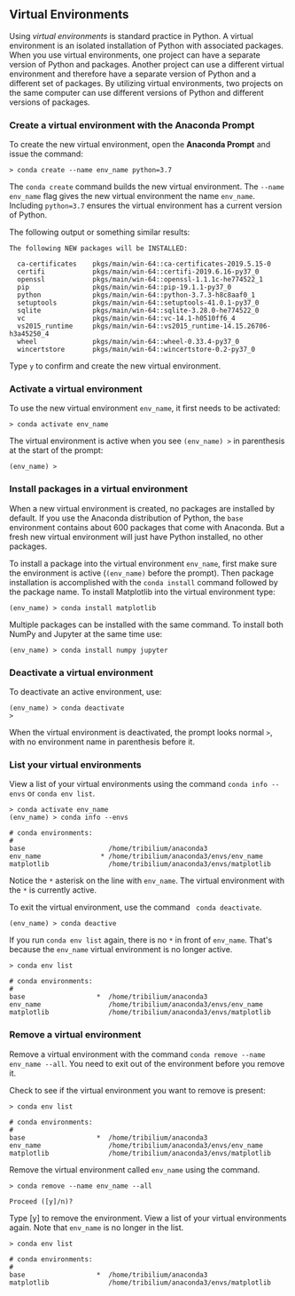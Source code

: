 
## Virtual Environments
Using _virtual environments_ is standard practice in Python. A virtual environment is an isolated installation of Python with associated packages. When you use virtual environments, one project can have a separate version of Python and packages. Another project can use a different virtual environment and therefore have a separate version of Python and a different set of packages. By utilizing virtual environments, two projects on the same computer can use different versions of Python and different versions of packages.
### Create a virtual environment with the Anaconda Prompt

To create the new virtual environment, open the **Anaconda Prompt** and issue the command:

```text
> conda create --name env_name python=3.7
```

The ```conda create``` command builds the new virtual environment. The ```--name env_name``` flag gives the new virtual environment the name ```env_name```.  Including ```python=3.7``` ensures the virtual environment has a current version of Python. 

The following output or something similar results:

```text
The following NEW packages will be INSTALLED:

  ca-certificates    pkgs/main/win-64::ca-certificates-2019.5.15-0
  certifi            pkgs/main/win-64::certifi-2019.6.16-py37_0
  openssl            pkgs/main/win-64::openssl-1.1.1c-he774522_1
  pip                pkgs/main/win-64::pip-19.1.1-py37_0
  python             pkgs/main/win-64::python-3.7.3-h8c8aaf0_1
  setuptools         pkgs/main/win-64::setuptools-41.0.1-py37_0
  sqlite             pkgs/main/win-64::sqlite-3.28.0-he774522_0
  vc                 pkgs/main/win-64::vc-14.1-h0510ff6_4
  vs2015_runtime     pkgs/main/win-64::vs2015_runtime-14.15.26706-h3a45250_4
  wheel              pkgs/main/win-64::wheel-0.33.4-py37_0
  wincertstore       pkgs/main/win-64::wincertstore-0.2-py37_0
```

Type ```y``` to confirm and create the new virtual environment. 
### Activate a virtual environment

To use the new virtual environment ```env_name```, it first needs to be activated:

```text
> conda activate env_name
```

The virtual environment is active when you see ```(env_name) >``` in parenthesis at the start of the prompt:

```text
(env_name) > 
```
### Install packages in a virtual environment

When a new virtual environment is created, no packages are installed by default. If you use the Anaconda distribution of Python, the ```base``` environment contains about 600 packages that come with Anaconda. But a fresh new virtual environment will just have Python installed, no other packages.

To install a package into the virtual environment ```env_name```, first make sure the environment is active (```(env_name)``` before the prompt). Then package installation is accomplished with the ```conda install``` command followed by the package name. To install Matplotlib into the virtual environment type:

```text
(env_name) > conda install matplotlib
```

Multiple packages can be installed with the same command. To install both NumPy and Jupyter at the same time use:

```text
(env_name) > conda install numpy jupyter
```
### Deactivate a virtual environment

To deactivate an active environment, use:

```text
(env_name) > conda deactivate
>
```

When the virtual environment is deactivated, the prompt looks normal ```>```, with no environment name in parenthesis before it.
### List your virtual environments

View a list of your virtual environments using the command ```conda info --envs``` or ```conda env list```.

```text
> conda activate env_name
(env_name) > conda info --envs

# conda environments:
#
base                     /home/tribilium/anaconda3
env_name               * /home/tribilium/anaconda3/envs/env_name
matplotlib               /home/tribilium/anaconda3/envs/matplotlib
```

Notice the ``` * ``` asterisk on the line with ```env_name```. The virtual environment with the ``` * ``` is currently active. 

To exit the virtual environment, use the command ``` conda deactivate```. 

```text
(env_name) > conda deactive
```

If you run ```conda env list``` again, there is no ```*``` in front of ```env_name```. That's because the ```env_name``` virtual environment is no longer active.

```text
> conda env list

# conda environments:
#
base                  *  /home/tribilium/anaconda3
env_name                 /home/tribilium/anaconda3/envs/env_name
matplotlib               /home/tribilium/anaconda3/envs/matplotlib

```
### Remove a virtual environment

Remove a virtual environment with the command ```conda remove --name env_name --all```. You need to exit out of the environment before you remove it.

Check to see if the virtual environment you want to remove is present:

```text
> conda env list

# conda environments:
#
base                  *  /home/tribilium/anaconda3
env_name                 /home/tribilium/anaconda3/envs/env_name
matplotlib               /home/tribilium/anaconda3/envs/matplotlib

```

Remove the virtual environment called ```env_name``` using the command.

```text
> conda remove --name env_name --all

Proceed ([y]/n)?
```

Type [y] to remove the environment. View a list of your virtual environments again. Note that ```env_name``` is no longer in the list.

```text
> conda env list

# conda environments:
#
base                  *  /home/tribilium/anaconda3
matplotlib               /home/tribilium/anaconda3/envs/matplotlib

```
 

